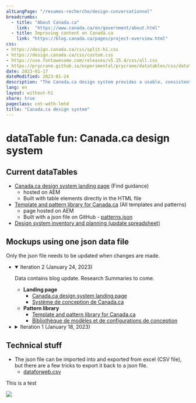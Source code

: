 ```yaml
---
altLangPage: "/resumes-recherche/design-conversationnel"
breadcrumbs:
  - title: "About Canada.ca"
    link:  "https://www.canada.ca/en/government/about.html"
  - title: Improving content on Canada.ca
    link: "https://blog.canada.ca/pages/project-overview.html"
css:
- https://design.canada.ca/css/split-h1.css
- https://design.canada.ca/css/custom.css
- https://use.fontawesome.com/releases/v5.15.4/css/all.css
- https://prycrane.github.io/experimental/prycrane/datatables/css/datatables-fun.css
date: 2023-01-17
dateModified: 2023-01-24
description: "The Canada.ca design system provides a usable, consistent and trustworthy online experience for people who access Government of Canada digital services."
lang: en
layout: without-h1
share: true
pageclass: cnt-wdth-lmtd
title: "Canada.ca design system"
---
```

<h1 property="name" id="wb-cont" dir="ltr"><span class="stacked"><span>dataTable fun</span>: <span>Canada.ca design system</span></span></h1>
<div class="row">
  <div class="col-md-8">
      <h2>Current dataTables</h2>
      <ul>
         <li>
            <a href="https://www.canada.ca/en/government/about/design-system.html">Canada.ca design system landing page</a> (Find guidance)
            <ul>
               <li>hosted on AEM</li>
               <li>Built with table elements directly in the HTML file</li>
            </ul>
         </li>
         <li>
            <a href="https://www.canada.ca/en/government/about/design-system/pattern-library.html">Template and pattern library for Canada.ca</a> (All templates and patterns)
            <ul>
               <li>page hosted on AEM</li>
               <li>Built with a json file on GitHub - <a href="https://design.canada.ca/ajax/patterns.json">patterns.json</a></li>
            </ul>
         </li>
         <li><a href="https://docs.google.com/spreadsheets/d/1EJ3bttMTpqn59UvNW7w1OIZmOr8CT9GC/edit#gid=361390331">Design system inventory and planning (update spreadsheet)</a></li>
      </ul>
      <h2>Mockups using one json data file</h2>
      <p>Only the json file needs to be updated when changes are made.</p>
      <ul class="list-unstyled mrgn-tp-lg">
         <li>
            <details open="open">
               <summary>Iteration 2 (January 24, 2023)</summary>
               <p class="mrgn-tp-lg">Data contains blog update. Research Summaries to come.</p>
               <ul class="mrgn-bttm-lg">
                  <li>
                     <strong>Landing page</strong>
                     <ul>
                        <li><a href="https://prycrane.github.io/experimental/prycrane/datatables/datatables-09-en.html">Canada.ca design system landing page</a></li>
                        <li><a href="https://prycrane.github.io/experimental/prycrane/datatables/datatables-09-fr.html">Système de conception de Canada.ca</a></li>
                     </ul>
                  </li>
                  <li>
                     <strong>Pattern library</strong>
                     <ul>
                        <li><a href="https://prycrane.github.io/experimental/prycrane/datatables/datatables-05-en.html">Template and pattern library for Canada.ca</a></li>
                        <li><a href="https://prycrane.github.io/experimental/prycrane/datatables/datatables-05-fr.html">Bibliothèque de modèles et de configurations de conception</a></li>
                     </ul>
                  </li>
               </ul>
            </details>
         </li>
         <li>
            <details>
               <summary>Iteration 1 (January 18, 2023)</summary>
               <ul class="mrgn-tp-lg mrgn-bttm-lg">
                  <li>
                     <a href="https://prycrane.github.io/experimental/prycrane/datatables/datatables-02-en.html">Canada.ca design system landing page</a> (All data sets)
                     <ul>
                        <li>Page stays hosted on AEM</li>
                        <li>Built with a json file hosted on Github - <a href="https://design.canada.ca/ajax/patterns-01-en.json">patterns-01-en.json</a></li>
                     </ul>
                  </li>
                  <li><a href="https://prycrane.github.io/experimental/prycrane/datatables/datatables-06-en.html">Canada.ca design system landing page</a> (Matches current page)</li>
                  <li><a href="https://prycrane.github.io/experimental/prycrane/datatables/datatables-07-en.html">Canada.ca design system landing page</a> (small Source filter)</li>
                  <li><a href="https://prycrane.github.io/experimental/prycrane/datatables/datatables-09-en.html">Canada.ca design system landing page</a> (large Source filter)</li>
                  <li><a href="https://prycrane.github.io/experimental/prycrane/datatables/datatables-05-en.html">Template and pattern library for Canada.ca</a> (Matches current page with slight change to filter options)</li>
               </ul>
            </details>
         </li>
      </ul>
      <h2>Technical stuff</h2>
      <ul>
         <li>
            The json file can be imported into and exported from excel (CSV file), but there are a few tricks to export it back to a json file.
            <ul>
               <li><a href="https://github.com/prycrane/experimental/tree/master/prycrane/datatables/files">dataforweb.csv</a></li>
            </ul>
         </li>
      </ul>
   </div>
  <div class="col-md-4 morris"><p>This is a test</p><div><img src=".images/1.-acanthus.2006AU5054_2500.jpg" class="img-responsive"></div></div>
</div>
